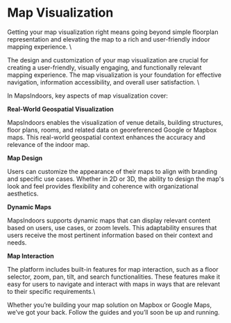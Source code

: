 # Map Visualization

Getting your map visualization right means going beyond simple floorplan representation and elevating the map to a rich and user-friendly indoor mapping experience. \


The design and customization of your map visualization are crucial for creating a user-friendly, visually engaging, and functionally relevant mapping experience. The map visualization is your foundation for effective navigation, information accessibility, and overall user satisfaction.  \


In MapsIndoors, key aspects of map visualization cover:&#x20;

**Real-World Geospatial Visualization**

MapsIndoors enables the visualization of venue details, building structures, floor plans, rooms, and related data on georeferenced Google or Mapbox maps. This real-world geospatial context enhances the accuracy and relevance of the indoor map.

**Map Design**

Users can customize the appearance of their maps to align with branding and specific use cases. Whether in 2D or 3D, the ability to design the map's look and feel provides flexibility and coherence with organizational aesthetics.

**Dynamic Maps**

MapsIndoors supports dynamic maps that can display relevant content based on users, use cases, or zoom levels. This adaptability ensures that users receive the most pertinent information based on their context and needs.

**Map Interaction**

The platform includes built-in features for map interaction, such as a floor selector, zoom, pan, tilt, and search functionalities. These features make it easy for users to navigate and interact with maps in ways that are relevant to their specific requirements.\


Whether you’re building your map solution on Mapbox or Google Maps, we’ve got your back. Follow the guides and you’ll soon be up and running.&#x20;
